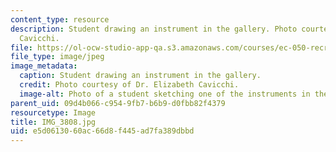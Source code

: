 ```yaml
---
content_type: resource
description: Student drawing an instrument in the gallery. Photo courtesy of Dr. Elizabeth
  Cavicchi.
file: https://ol-ocw-studio-app-qa.s3.amazonaws.com/courses/ec-050-recreate-experiments-from-history-inform-the-future-from-the-past-galileo-january-iap-2010/e5d0613060ac66d8f445ad7fa389dbbd_IMG_3808.jpg
file_type: image/jpeg
image_metadata:
  caption: Student drawing an instrument in the gallery.
  credit: Photo courtesy of Dr. Elizabeth Cavicchi.
  image-alt: Photo of a student sketching one of the instruments in the display.
parent_uid: 09d4b066-c954-9fb7-b6b9-d0fbb82f4379
resourcetype: Image
title: IMG_3808.jpg
uid: e5d06130-60ac-66d8-f445-ad7fa389dbbd
---
```

